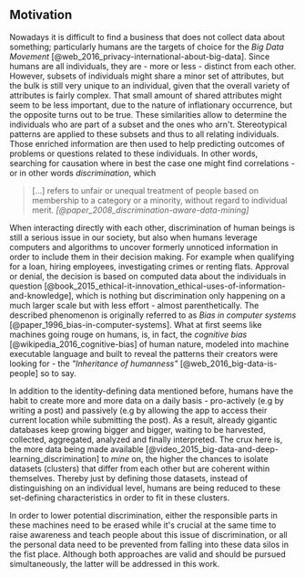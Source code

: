 ## Motivation



Nowadays it is difficult to find a business that does not collect data about something; 
particularly humans are the targets of choice for the *Big Data Movement* 
[@web_2016_privacy-international-about-big-data]. Since humans are all individuals, they are - more 
or less - distinct from each other. However, subsets of individuals might share a minor set of 
attributes, but the bulk is still very unique to an individual, given that the overall variety of 
attributes is fairly complex. That small amount of shared attributes might seem to be less 
important, due to the nature of inflationary occurrence, but the opposite turns out to be true. 
These similarities allow to determine the individuals who are part of a subset and the ones who 
arn't. Stereotypical patterns are applied to these subsets and thus to all relating individuals. 
Those enriched information are then used to help predicting outcomes of problems or questions 
related to these individuals. In other words, searching for causation where in best the case one 
might find correlations - or in other words *discrimination*, which

>   [...] refers to unfair or unequal treatment of people based on membership to a category or a
>   minority, without regard to individual merit. *[@paper_2008_discrimination-aware-data-mining]*

When interacting directly with each other, discrimination of human beings is still a serious issue 
in our society, but also when humans leverage computers and algorithms to uncover formerly 
unnoticed information in order to include them in their decision making. For example when 
qualifying for a loan, hiring employees, investigating crimes or renting flats. Approval or denial, 
the decision is based on computed data about the individuals in question
[@book_2015_ethical-it-innovation_ethical-uses-of-information-and-knowledge], which is nothing but 
discrimination only happening on a much larger scale but  with less effort - almost parenthetically. 
The described phenomenon is originally referred to as *Bias in computer systems*
[@paper_1996_bias-in-computer-systems]. What at first seems like machines going rouge on 
humans, is, in fact, the *cognitive bias* [@wikipedia_2016_cognitive-bias] of human nature, modeled 
into machine executable language and built to reveal the patterns their creators were looking for - 
the *"Inheritance of humanness"* [@web_2016_big-data-is-people] so to say.

In addition to the identity-defining data mentioned before, humans have the habit to create more and 
more data on a daily basis - pro-actively (e.g by writing a post) and passively (e.g by allowing 
the app to access their current location while submitting the post). As a result, already gigantic 
databases keep growing bigger and bigger, waiting to be harvested, collected, aggregated, analyzed 
and finally interpreted. The crux here is, the more data being made available 
[@video_2015_big-data-and-deep-learning_discrimination] to *mine* on, the higher the chances to 
isolate datasets (clusters) that differ from each other but are coherent within themselves. Thereby 
just by defining those datasets, instead of distinguishing on an individual level, humans are being 
reduced to these set-defining characteristics in order to fit in these clusters.

In order to lower potential discrimination, either the responsible parts in these machines need to
be erased while it's crucial at the same time to raise awareness and teach people about this issue 
of discrimination, or all the personal data need to be prevented from falling into these data silos 
in the fist place. Although both approaches are valid and should be pursued simultaneously, the 
latter will be addressed in this work.
